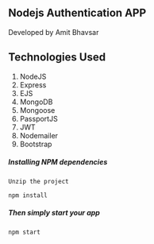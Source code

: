 ## Nodejs Authentication APP
Developed by Amit Bhavsar

## Technologies Used
1.  NodeJS
2.  Express
3.  EJS
4.  MongoDB
5.  Mongoose
6.  PassportJS
7.  JWT
8.  Nodemailer
9.  Bootstrap



##### Installing NPM dependencies

`Unzip the project`

`npm install`

##### Then simply start your app

`npm start`

